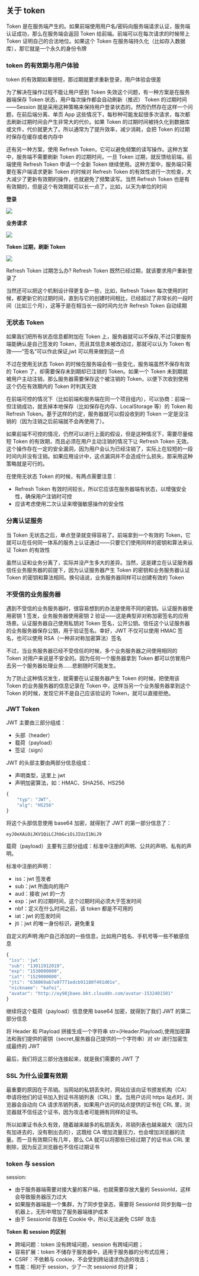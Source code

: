 ## 关于 token

Token 是在服务端产生的。如果前端使用用户名/密码向服务端请求认证，服务端认证成功，那么在服务端会返回 Token 给前端。前端可以在每次请求的时候带上 Token 证明自己的合法地位。如果这个 Token 在服务端持久化（比如存入数据库），那它就是一个永久的身份令牌

### token 的有效期与用户体验

token 的有效期如果很短，那过期就要求重新登录，用户体验会很差

为了解决在操作过程不能让用户感到 Token 失效这个问题，有一种方案是在服务器端保存 Token 状态，用户每次操作都会自动刷新（推迟） Token 的过期时间——Session 就是采用这种策略来保持用户登录状态的。然而仍然存在这样一个问题，在前后端分离、单页 App 这些情况下，每秒种可能发起很多次请求，每次都去刷新过期时间会产生非常大的代价。如果 Token 的过期时间被持久化到数据库或文件，代价就更大了。所以通常为了提升效率，减少消耗，会把 Token 的过期时保存在缓存或者内存中

还有另一种方案，使用 Refresh Token，它可以避免频繁的读写操作。这种方案中，服务端不需要刷新 Token 的过期时间，一旦 Token 过期，就反馈给前端，前端使用 Refresh Token 申请一个全新 Token 继续使用。这种方案中，服务端只需要在客户端请求更新 Token 的时候对 Refresh Token 的有效性进行一次检查，大大减少了更新有效期的操作，也就避免了频繁读写。当然 Refresh Token 也是有有效期的，但是这个有效期就可以长一点了，比如，以天为单位的时间

**登录**

![](https://user-gold-cdn.xitu.io/2018/1/27/161375750d33b4cd?imageView2/0/w/1280/h/960/format/webp/ignore-error/1)

**业务请求**

![](https://user-gold-cdn.xitu.io/2018/1/27/161375750d5aa746?imageView2/0/w/1280/h/960/format/webp/ignore-error/1)

**Token 过期，刷新 Token**

![](https://user-gold-cdn.xitu.io/2018/1/27/161375750d060f97?imageView2/0/w/1280/h/960/format/webp/ignore-error/1)

Refresh Token 过期怎么办? Refresh Token 既然已经过期，就该要求用户重新登录了

当然还可以把这个机制设计得更复杂一些，比如，Refresh Token 每次使用的时候，都更新它的过期时间，直到与它的创建时间相比，已经超过了非常长的一段时间（比如三个月），这等于是在相当长一段时间内允许 Refresh Token 自动续期

### 无状态 Token

如果我们把所有状态信息都附加在 Token 上，服务器就可以不保存,不过只要服务端能确认是自己签发的 Token，而且其信息未被改动过，那就可以认为 Token 有效——“签名”可以作此保证,jwt 可以用来做到这一点

不过在使用无状态 Token 的时候在服务端会有一些变化，服务端虽然不保存有效的 Token 了，却需要保存未到期却已注销的 Token。如果一个 Token 未到期就被用户主动注销，那么服务器需要保存这个被注销的 Token，以便下次收到使用这个仍在有效期内的 Token 时判其无效

在前端可控的情况下（比如前端和服务端在同一个项目组内），可以协商：前端一但注销成功，就丢掉本地保存（比如保存在内存、LocalStorage 等）的 Token 和 Refresh Token。基于这样的约定，服务器就可以假设收到的 Token 一定是没注销的（因为注销之后前端就不会再使用了）。

如果前端不可控的情况，仍然可以进行上面的假设，但是这种情况下，需要尽量缩短 Token 的有效期，而且必须在用户主动注销的情况下让 Refresh Token 无效。这个操作存在一定的安全漏洞，因为用户会认为已经注销了，实际上在较短的一段时间内并没有注销。如果应用设计中，这点漏洞并不会造成什么损失，那采用这种策略就是可行的。

在使用无状态 Token 的时候，有两点需要注意：

- Refresh Token 有效时间较长，所以它应该在服务器端有状态，以增强安全性，确保用户注销时可控
- 应该考虑使用二次认证来增强敏感操作的安全性

### 分离认证服务

当 Token 无状态之后，单点登录就变得容易了。前端拿到一个有效的 Token，它就可以在任何同一体系的服务上认证通过——只要它们使用同样的密钥和算法来认证 Token 的有效性

虽然认证和业务分离了，实际并没产生多大的差异。当然，这是建立在认证服务器信任业务服务器的前提下，因为认证服务器产生 Token 的密钥和业务服务器认证 Token 的密钥和算法相同。换句话说，业务服务器同样可以创建有效的 Token

### 不受信的业务服务器

遇到不受信的业务服务器时，很容易想到的办法是使用不同的密钥。认证服务器使用密钥 1 签发，业务服务器使用密钥 2 验证——这是典型非对称加密签名的应用场景。认证服务器自己使用私钥对 Token 签名，公开公钥。信任这个认证服务器的业务服务器保存公钥，用于验证签名。幸好，JWT 不仅可以使用 HMAC 签名，也可以使用 RSA（一种非对称加密算法）签名

不过，当业务服务器已经不受信任的时候，多个业务服务器之间使用相同的 Token 对用户来说是不安全的。因为任何一个服务器拿到 Token 都可以仿冒用户去另一个服务器处理业务……悲剧随时可能发生。

为了防止这种情况发生，就需要在认证服务器产生 Token 的时候，把使用该 Token 的业务服务器的信息记录在 Token 中，这样当另一个业务服务器拿到这个 Token 的时候，发现它并不是自己应该验证的 Token，就可以直接拒绝。

### JWT Token

JWT 主要由三部分组成：

- 头部（header）
- 载荷（payload）
- 签证（sign）

JWT 的头部主要由两部分信息组成：

- 声明类型，这里上 jwt
- 声明加密算法，如：HMAC、SHA256、HS256

```js
{
	"typ": "JWT",
	"alg": "HS256"
}
```

将这个头部信息使用 base64 加密，就得到了 JWT 的第一部分信息了：

```
eyJ0eXAiOiJKV1QiLCJhbGciOiJIUzI1NiJ9
```

载荷（payload）主要有三部分组成：标准中注册的声明、公共的声明、私有的声明。

标准中注册的声明：

- iss：jwt 签发者
- sub：jwt 所面向的用户
- aud：接收 jwt 的一方
- exp：jwt 的过期时间，这个过期时间必须大于签发时间
- nbf：定义在什么时间之前，该 token 都是不可用的
- iat：jwt 的签发时间
- jti：jwt 的唯一身份标识，避免重复

自定义的声明:用户自己添加的一些信息，比如用户姓名、手机号等一些不敏感信息

```js
{
 "iss": 'jwt'
 "sub": "13011912019",
 "exp": "1530000000",
 "iat": "1529000000",
 "jti": "638069ab7a97771edcb91180f491d01e",
 "nickname": "kafei",
 "avatar": "http://oy98jbaeo.bkt.clouddn.com/avatar-1532401501"
}
```

继续将这个载荷（payload）信息使用 base64 加密，就得到了我们 JWT 的第二部分信息

将 Header 和 Playload 拼接生成一个字符串 str=(Header.Playload),使用加密算法和我们提供的密钥（secret,服务器自己提供的一个字符串）对 str 进行加密生成最终的 JWT

最后，我们将这三部分连接起来，就是我们需要的 JWT 了

### SSL 为什么设置有效期

最重要的原因在于吊销。当网站的私钥丢失时，网站应该向证书颁发机构（CA）申请将他们的证书加入到证书吊销列表（CRL）里。当用户访问 https 站点时，浏览器会自动向 CA 请求吊销列表，如果用户访问的站点提供的证书在 CRL 里，浏览器就不信任这个证书，因为攻击者可能拥有同样的证书。

所以如果证书永久有效，随着越来越多的私钥丢失，吊销列表也越来越大（因为只有加进去的，没有剔出去的），这既给 CA 增加流量压力，也会增加浏览器的流量。而一旦有效期只有几年，那么 CA 就可以将那些已经过期了的证书从 CRL 里剔除，因为反正浏览器也不信任过期证书

### token 与 session

session:

- 由于服务器端需要对接大量的客户端，也就需要存放大量的 SessionId，这样会导致服务器压力过大
- 如果服务器端是一个集群，为了同步登录态，需要将 SessionId 同步到每一台机器上，无形中增加了服务器端维护成本
- 由于 SessionId 存放在 Cookie 中，所以无法避免 CSRF 攻击

**Token 和 session 的区别**

- 跨域问题：token 没有跨域问题，session 有跨域问题；
- 容易扩展：token 不储存于服务器中，适用于服务器的分布式应用；
- CSRF：不依赖与 cookie，不会受到跨站请求伪造的攻击；
- 性能：相对于 session，少了一次 sessionid 的计算；
